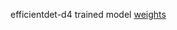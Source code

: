 efficientdet-d4 trained model [weights](https://drive.google.com/file/d/1S43Ypg1HBsv4CnBq4LOPmRxvtx6f1969/view?usp=drivesdk)

